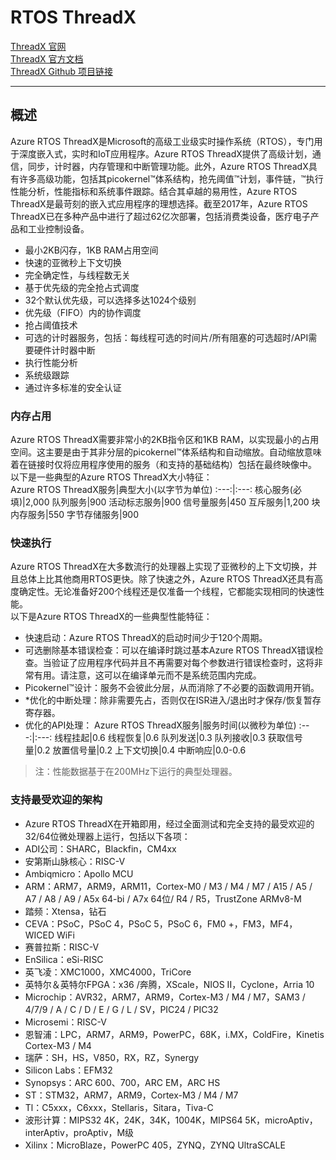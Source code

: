 # RTOS ThreadX
[ThreadX 官网](https://azure.microsoft.com/zh-cn/services/rtos/)<br>
[ThreadX 官方文档](https://docs.microsoft.com/zh-cn/azure/rtos/threadx/overview-threadx)<br>
[ThreadX Github 项目链接](https://github.com/azure-rtos)<br>
***
## 概述
Azure RTOS ThreadX是Microsoft的高级工业级实时操作系统（RTOS），专门用于深度嵌入式，实时和IoT应用程序。Azure RTOS ThreadX提供了高级计划，通信，同步，计时器，内存管理和中断管理功能。此外，Azure RTOS ThreadX具有许多高级功能，包括其picokernel™体系结构，抢先阈值™计划，事件链，™执行性能分析，性能指标和系统事件跟踪。结合其卓越的易用性，Azure RTOS ThreadX是最苛刻的嵌入式应用程序的理想选择。截至2017年，Azure RTOS ThreadX已在多种产品中进行了超过62亿次部署，包括消费类设备，医疗电子产品和工业控制设备。<br>
* 最小2KB闪存，1KB RAM占用空间
* 快速的亚微秒上下文切换
* 完全确定性，与线程数无关
* 基于优先级的完全抢占式调度
* 32个默认优先级，可以选择多达1024个级别
* 优先级（FIFO）内的协作调度
* 抢占阈值技术
* 可选的计时器服务，包括：每线程可选的时间片/所有阻塞的可选超时/API需要硬件计时器中断
* 执行性能分析
* 系统级跟踪
* 通过许多标准的安全认证
### 内存占用
Azure RTOS ThreadX需要非常小的2KB指令区和1KB RAM，以实现最小的占用空间。这主要是由于其非分层的picokernel™体系结构和自动缩放。自动缩放意味着在链接时仅将应用程序使用的服务（和支持的基础结构）包括在最终映像中。<br>
以下是一些典型的Azure RTOS ThreadX大小特征：<br>
Azure RTOS ThreadX服务|典型大小(以字节为单位)
:---:|:---:
核心服务(必填)|2,000
队列服务|900
活动标志服务|900
信号量服务|450
互斥服务|1,200
块内存服务|550
字节存储服务|900
### 快速执行
Azure RTOS ThreadX在大多数流行的处理器上实现了亚微秒的上下文切换，并且总体上比其他商用RTOS更快。除了快速之外，Azure RTOS ThreadX还具有高度确定性。无论准备好200个线程还是仅准备一个线程，它都能实现相同的快速性能。<br>
以下是Azure RTOS ThreadX的一些典型性能特征：<br>
* 快速启动：Azure RTOS ThreadX的启动时间少于120个周期。
* 可选删除基本错误检查：可以在编译时跳过基本Azure RTOS ThreadX错误检查。当验证了应用程序代码并且不再需要对每个参数进行错误检查时，这将非常有用。请注意，这可以在编译单元而不是系统范围内完成。
* Picokernel™设计：服务不会彼此分层，从而消除了不必要的函数调用开销。
* \*优化的中断处理：除非需要先占，否则仅在ISR进入/退出时才保存/恢复暂存寄存器。
* 优化的API处理：
  Azure RTOS ThreadX服务|服务时间(以微秒为单位)
  :---:|:---:
  线程挂起|0.6
  线程恢复|0.6
  队列发送|0.3
  队列接收|0.3
  获取信号量|0.2
  放置信号量|0.2
  上下文切换|0.4
  中断响应|0.0-0.6
> 注：性能数据基于在200MHz下运行的典型处理器。
### 支持最受欢迎的架构
* Azure RTOS ThreadX在开箱即用，经过全面测试和完全支持的最受欢迎的32/64位微处理器上运行，包括以下各项：<br>
* ADI公司：SHARC，Blackfin，CM4xx
* 安第斯山脉核心：RISC-V
* Ambiqmicro：Apollo MCU
* ARM：ARM7，ARM9，ARM11，Cortex-M0 / M3 / M4 / M7 / A15 / A5 / A7 / A8 / A9 / A5x 64-bi / A7x 64位/ R4 / R5，TrustZone ARMv8-M
* 踏频：Xtensa，钻石
* CEVA：PSoC，PSoC 4，PSoC 5，PSoC 6，FM0 +，FM3，MF4，WICED WiFi
* 赛普拉斯：RISC-V
* EnSilica：eSi-RISC
* 英飞凌：XMC1000，XMC4000，TriCore
* 英特尔＆英特尔FPGA：x36 /奔腾，XScale，NIOS II，Cyclone，Arria 10
* Microchip：AVR32，ARM7，ARM9，Cortex-M3 / M4 / M7，SAM3 / 4/7/9 / A / C / D / E / G / L / SV，PIC24 / PIC32
* Microsemi：RISC-V
* 恩智浦：LPC，ARM7，ARM9，PowerPC，68K，i.MX，ColdFire，Kinetis Cortex-M3 / M4
* 瑞萨：SH，HS，V850，RX，RZ，Synergy
* Silicon Labs：EFM32
* Synopsys：ARC 600、700，ARC EM，ARC HS
* ST：STM32，ARM7，ARM9，Cortex-M3 / M4 / M7
* Tl：C5xxx，C6xxx，Stellaris，Sitara，Tiva-C
* 波形计算：MIPS32 4K，24K，34K，1004K，MIPS64 5K，microAptiv，interAptiv，proAptiv，M级
* Xilinx：MicroBlaze，PowerPC 405，ZYNQ，ZYNQ UltraSCALE
